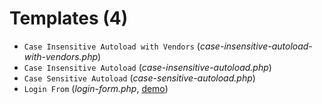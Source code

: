 # Templates (4)

* `Case Insensitive Autoload with Vendors` (_case-insensitive-autoload-with-vendors.php_)
* `Case Insensitive Autoload` (_case-insensitive-autoload.php_)
* `Case Sensitive Autoload` (_case-sensitive-autoload.php_)
* `Login From` (_login-form.php_, [demo](https://byevhen2.github.io/nscl/login-form/))
